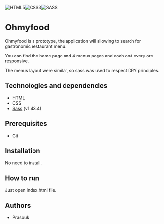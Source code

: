 ![HTML5](https://img.shields.io/badge/html5-%23E34F26.svg?style=for-the-badge&logo=html5&logoColor=white)![CSS3](https://img.shields.io/badge/css3-%231572B6.svg?style=for-the-badge&logo=css3&logoColor=white)![SASS](https://img.shields.io/badge/Sass-CC6699?style=for-the-badge&logo=sass&logoColor=white)

# Ohmyfood

Ohmyfood is a prototype, the application will allowing to search for gastronomic restaurant menu.

You can find the home page and 4 menus pages and each and every are responsive.

The menus layout were similar, so sass was used to respect DRY principles.

## Technologies and dependencies

-   HTML
-   CSS
-   [Sass](https://sass-lang.com/) (v1.43.4)

## Prerequisites

-   Git

## Installation

No need to install.

## How to run

Just open index.html file.

## Authors

-   Prasouk
